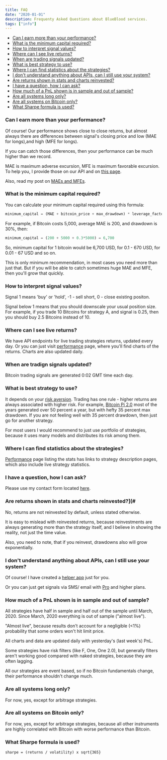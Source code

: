 ```yaml
---
title: FAQ
date: "2020-01-01"
description: Frequenty Asked Questions about BlueBlood services.
tags: ["info"]
---
```


* [Can I earn more than your performance?](#6)
* [What is the minimum capital required?](#2)
* [How to interpret signal values?](#1)
* [Where can I see live returns?](#3)
* [When are trading signals updated?](#4)
* [What is best strategy to use?](#5)
* [Where I can find statistics about the strategies?](#7)
* [I don't understand anything about APIs, can I still use your system?](#9)
* [Are returns shown in stats and charts reinvested?](#10)
* [I have a question, how I can ask?](#8)
* [How much of a PnL shown is in sample and out of sample?](#11)
* [Are all systems long only?](#12)
* [Are all systems on Bitcoin only?](#13)
* [What Sharpe formula is used?](#14)

### <a name="6"></a>Can I earn more than your performance?

Of course! Our performance shows close to close returns, but almost always there are differences between signal's closing price and low (MAE for longs),and high (MFE for longs).

If you can catch those differences, then your performance can be much higher than we record.

MAE is maximum adverse excursion, MFE is maximum favorable excursion. To help you, I provide those on our API and on [this page](/introducing-bitcoin-strategies).

Also, read my post on [MAEs and MFEs](/explaining-mae-mfe-trading).

### <a name="2"></a>What is the minimum capital required?

You can calculate your minimum capital required using this formula:

```python
minimum_capital = (MAE + bitcoin_price + max_drawdown) * leverage_factor
```

For example, if Bitcoin costs 5,000, average MAE is 200, and drawdown is 30%, then:

```python
minimum_capital = (200 + 5000 + 0.3*5000) = 6,700
```

So, minimum capital for 1 bitcoin would be 6,700 USD, for 0.1 - 670 USD, for 0.01 - 67 USD and so on.

This is only minimum recommendation, in most cases you need more than just that. But if you will be able to catch sometimes huge MAE and MFE, then you'll grow that quickly.

### <a name="1"></a>How to interpret signal values?

Signal 1 means 'buy' or 'hold', -1 - sell short, 0 - close existing positon.

Signal below 1 means that you should downscale your usual position size. For example, if you trade 10 Bitcoins for strategy A, and signal is 0.25, then you should buy 2.5 Bitcoins instead of 10.

### <a name="3"></a>Where can I see live returns?

We have API endpoints for live trading strategies returns, updated every day. Or you can just visit [performance](/performance) page, where you'll find charts of the returns. Charts are also updated daily.

### <a name="4"></a>When are tradign signals updated?

Bitcoin trading signals are generated 0:02 GMT time each day.

### <a name="5"></a>What is best strategy to use?

It depends on your [risk aversion](https://en.wikipedia.org/wiki/Risk_aversion). Trading has one rule - higher returns are always associated with higher risk. For example, [Bitcoin Pi 2.0](/bitcoin-pi-2-trading-strategy) most of the years generated over 50 percent a year, but with hefty 35 percent max drawdown. If you are not feeling well with 35 percent drawdown, then just go for another strategy.

For most users I would recommend to just use portfolio of strategies, because it uses many models and distributes its risk among them.

### <a name="7"></a>Where I can find statistics about the strategies?

[Performance](/performance) page listing the stats has links to strategy description pages, which also include live strategy statistics.

### <a name="8"></a>I have a question, how I can ask?

Please use my contact form located [here](https://talaikis.com).

### <a name="10"></a>Are returns shown in stats and charts reinvested?](#

No, returns are not reinvested by default, unless stated otherwise.

It is easy to mislead with reinvested returns, because reinvestments are always generating more than the strategy itself, and I believe in showing the reality, not just the time value.

Also, you need to note, that if you reinvest, drawdowns also will grow exponentially.

### <a name="9"></a>I don't understand anything about APIs, can I still use your system?

Of course! I have created a [helper app](https://bitcoin.talaikis.com/) just for you.

Or you can just get signals via SMS/ email with [Pro](https://rapidapi.com/talaikis.tadas/api/blueblood-bitcoin-trading-signals/pricing) and higher plans.

### <a name="11"></a>How much of a PnL shown is in sample and out of sample?

All strategies have half in sample and half out of the sample until March, 2020. Since March, 2020 everything is out of sample ("almost live").

"Almost live", because results don't account for a negligible (<1%) probability that some orders won't hit limit price.

All charts and data are updated daily with yesterday's (last week's) PnL.

Some strategies have risk filters (like F, One, One 2.0), but generally filters aren't working good compared with naked strategies, because they are often lagging.

All our strategies are event based, so if no Bitcoin fundamentals change, their performance shouldn't change much.

### <a name="12"></a>Are all systems long only?

For now, yes, except for arbitrage strategies.

### <a name="13"></a>Are all systems on Bitcoin only?

For now, yes, except for arbitrage strategies, because all other instruments are highly correlated with Bitcoin with worse performance than Bitcoin.

### <a name="14"></a>What Sharpe formula is used?

`sharpe = (returns / volatility) x sqrt{365}`

